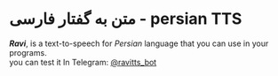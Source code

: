 # متن به گفتار فارسی - persian TTS
***Ravi***, is a text-to-speech for _Persian_ language that you can use in your programs.<br>
you can test it In Telegram: [@ravitts_bot](https://t.me/ravitts_bot">@ravitts_bot)
